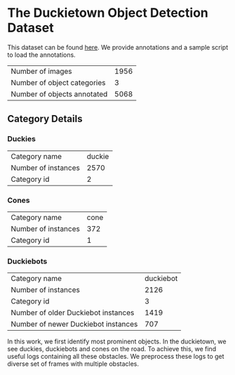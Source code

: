 <h1>The Duckietown Object Detection Dataset</h1>
This dataset can be found <a href="https://drive.google.com/drive/folders/1cTBoKrXJb0kajBGxhuBxJpbKaotHPX7O">here</a>. We provide annotations and a sample script to load the annotations.


<table>
      <tr><td>Number of images</td><td>1956</td></tr>
      <tr><td>Number of object categories</td><td>3</td></tr>
      <tr><td>Number of objects annotated</td><td>5068</td></tr>
</table>

<h2>Category Details</h2>
<h3>Duckies</h3>
<table>
      <tr><td>Category name</td><td>duckie</td></tr>
      <tr><td>Number of instances</td><td>2570</td></tr>
      <tr><td>Category id</td><td>2</td></tr>
</table>


<h3>Cones</h3>
<table>
      <tr><td>Category name</td><td>cone</td></tr>
      <tr><td>Number of instances</td><td>372</td></tr>
      <tr><td>Category id</td><td>1</td></tr>
</table>


<h3>Duckiebots</h3>
<table>
      <tr><td>Category name</td><td>duckiebot</td></tr>
      <tr><td>Number of instances</td><td>2126</td></tr>
      <tr><td>Category id</td><td>3</td></tr>
      <tr><td>Number of older Duckiebot instances</td><td>1419</td></tr>
      <tr><td>Number of newer Duckiebot instances</td><td>707</td></tr>
</table>


In this work, we first identify most prominent objects. In the duckietown, we see duckies, duckiebots and cones on the road. To achieve this, we find useful logs containing all these obstacles. We preprocess these logs to get diverse set of frames with multiple obstacles. 

